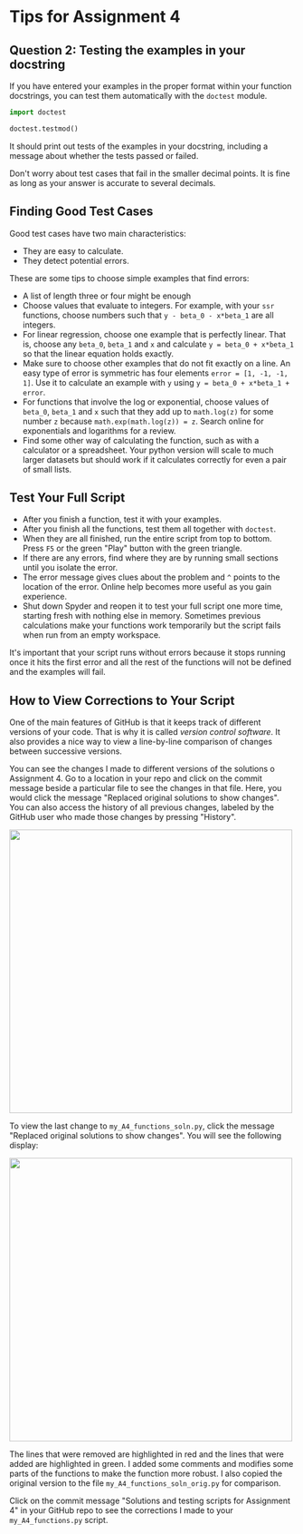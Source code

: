# Tips for Assignment 4


## Question 2: Testing the examples in your docstring

If you have entered your examples in the proper format within your function docstrings, 
you can test them automatically with the ```doctest``` module. 

```python
import doctest

doctest.testmod()
```

It should print out tests of the examples in your docstring, 
including a message about whether the tests passed or failed. 

Don't worry about test cases that fail in the smaller decimal points.
It is fine as long as your answer is accurate to several decimals. 


## Finding Good Test Cases

Good test cases have two main characteristics:
- They are easy to calculate.
- They detect potential errors.

These are some tips to choose simple examples that find errors: 
- A list of length three or four might be enough
- Choose values that evaluate to integers. 
For example, with your ```ssr``` functions, 
choose numbers such that ```y - beta_0 - x*beta_1``` are all integers. 
- For linear regression, choose one example that is perfectly linear. 
That is, choose any ```beta_0```, ```beta_1``` and ```x``` 
and calculate ```y = beta_0 + x*beta_1``` so that the linear equation holds exactly.
- Make sure to choose other examples that do not fit exactly on a line. 
An easy type of error is symmetric has four elements ```error = [1, -1, -1, 1]```.
Use it to calculate an example with ```y``` 
using ```y = beta_0 + x*beta_1 + error```.
- For functions that involve the log or exponential, choose values of 
```beta_0```, ```beta_1``` and ```x``` such that they add up to ```math.log(z)``` for some number ```z``` because ```math.exp(math.log(z)) = z```. 
Search online for exponentials and logarithms for a review. 
- Find some other way of calculating the function, such as with a calculator or a spreadsheet. Your python version will scale to much larger datasets but should work if it calculates correctly for even a pair of small lists. 


## Test Your Full Script

- After you finish a function, test it with your examples. 
- After you finish all the functions, test them all together with ```doctest```. 
- When they are all finished, run the entire script from top to bottom. 
Press ```F5``` or the green "Play" button with the green triangle.
- If there are any errors, find where they are by running small sections until you isolate the error. 
- The error message gives clues about the problem and ```^``` points to the location of the error. Online help becomes more useful as you gain experience. 
- Shut down Spyder and reopen it to test your full script one more time, 
starting fresh with nothing else in memory. 
Sometimes previous calculations make your functions work temporarily 
but the script fails when run from an empty workspace. 

It's important that your script runs without errors because it stops running once it hits the first error and all the rest of the functions will not be defined
and the examples will fail. 


## How to View Corrections to Your Script

One of the main features of GitHub is that it keeps track
of different versions of your code. 
That is why it is called *version control software*. 
It also provides a nice way to view a line-by-line comparison of changes between successive versions. 

You can see the changes I made to different versions of the solutions o Assignment 4. 
Go to a location in your repo and click on the commit message beside a particular file to see the changes in that file. 
Here, you would click the message 
"Replaced original solutions to show changes". 
You can also access the history of all previous changes, 
labeled by the GitHub user who made those changes by pressing "History". 

<img src="Images/How_to_View_Changes.png" width="500"/>


To view the last change to ```my_A4_functions_soln.py```, 
click the message 
"Replaced original solutions to show changes". 
You will see the following display:


<img src="Images/View_of_Changes.png" width="500"/>

The lines that were removed are highlighted in red 
and the lines that were added are highlighted in green. 
I added some comments and modifies some parts of the functions
to make the function more robust. 
I also copied the original version to the file 
```my_A4_functions_soln_orig.py``` 
for comparison. 

Click on the commit message 
"Solutions and testing scripts for Assignment 4"
in your GitHub repo to see the corrections I made to your 
```my_A4_functions.py``` script.



